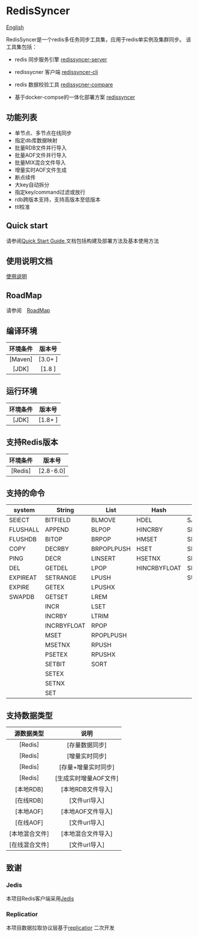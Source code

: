 # RedisSyncer

[English](README_en.md)


RedisSyncer是一个redis多任务同步工具集，应用于redis单实例及集群同步。
该工具集包括：

* redis 同步服务引擎
  [redissyncer-server](https://github.com/TraceNature/redissyncer-server)
  
* redissycner 客户端
  [redissyncer-cli](https://github.com/TraceNature/redissyncer-cli)

* redis 数据校验工具
  [redissycner-compare](https://github.com/TraceNature/rediscompare)

* 基于docker-compse的一体化部署方案
  [redissyncer](https://github.com/TraceNature/redissyncer)

## 功能列表

* 单节点、多节点在线同步
* 指定db库数据映射
* 批量RDB文件并行导入
* 批量AOF文件并行导入
* 批量MIX混合文件导入
* 增量实时AOF文件生成
* 断点续传
* 大key自动拆分
* 指定key/command过滤或放行  
* rdb跨版本支持，支持高版本至低版本
* ttl校准

## Quick start

请参阅[Quick Start Guide](docs/quickstart.md),文档包括构建及部署方法及基本使用方法

## 使用说明文档
[使用说明](docs/using_documents.md)

## RoadMap

请参阅　[RoadMap](docs/roadmap.md)

## 编译环境

|     **环境条件** |   **版本号**  |  
|      :----:     |     :----:   |
|  \[Maven\]     |  \[3.0+ \]   |  
|  \[JDK\]       |  \[1.8 \]   |

## 运行环境

|     **环境条件**    |    **版本号**    |  
|       :----:       |    :----:       |
|  \[JDK\]          |    \[1.8+ \]    |  

## 支持Redis版本

|     **环境条件**     |**版本号**  |  
| :----:| :----: |
|  \[Redis\]    |         \[2.8-6.0\]  |  


## 支持的命令
|   system   | String      | List         | Hash       |  Set        | ZSet     | Transactions |   GEO            |   Stream         | HyperLogLog      |
|------------|-------------|--------------|------------|-------------|----------|--------------|------------------|------------------|------------------|    
| SElECT     | BITFIELD    | BLMOVE       | HDEL       | SADD        | BZPOPMAX |  EXEC        | GEOADD           | XSETID           | PFMERGE          |
| FLUSHALL   | APPEND      | BLPOP        | HINCRBY    | SDIFFSTORE  | BZPOPMIN |  MULTI       | GEOSEARCHSTORE   | XACK             | PFADD            |
| FLUSHDB    | BITOP       | BRPOP        | HMSET      | SINTERSTORE | ZADD     |  DISCARD     |                  | XADD             | PFCOUNT          |
| COPY       | DECRBY      | BRPOPLPUSH   | HSET       | SMOVE       |ZDIFFSTORE|              |                  | XAUTOCLAIM       |                  |
| PING       | DECR        | LINSERT      | HSETNX     | SPOP        | ZINCRBY  |              |                  | XCLAIM           |                  |
| DEL        | GETDEL      | LPOP         |HINCRBYFLOAT| SREM        | ZINTER   |              |                  | XDEL             |                  |
| EXPIREAT   | SETRANGE    | LPUSH        |            | SUNIONSTORE |ZINTERSTORE|             |                  | XGROUP           |                  |
| EXPIRE     | GETEX       | LPUSHX       |            |             | ZPOPMAX  |              |                  | XTRIM            |                  |
| SWAPDB     | GETSET      | LREM         |            |             | ZPOPMIN  |              |                  |                  |                  |
|            | INCR        | LSET         |            |             |ZRANGESTORE|             |                  |                  |                  |
|            | INCRBY      | LTRIM        |            |             |  ZREM    |              |                  |                  |                  |
|            | INCRBYFLOAT | RPOP         |            |             |ZREMRANGEBYLEX|          |                  |                  |                  |
|            | MSET        | RPOPLPUSH    |            |             |ZREMRANGEBYRANK|         |                  |                  |                  |
|            | MSETNX      | RPUSH        |            |             |ZREMRANGEBYSCORE|        |                  |                  |                  |
|            | PSETEX      | RPUSHX       |            |             |ZUNIONSTORE|             |                  |                  |                  |
|            | SETBIT      | SORT         |            |             |          |              |                  |                  |                  |
|            | SETEX       |              |            |             |          |              |                  |                  |                  |
|            | SETNX       |              |            |             |          |              |                  |                  |                  |
|            | SET         |              |            |             |          |              |                  |                  |                  |

## 支持数据类型

|     **源数据类型**          |       **说明**             |
| :----:| :----: |
|  \[Redis\]                |         \[存量数据同步\]    |  
|  \[Redis\]                |         \[增量实时同步\]    |  
|  \[Redis\]                |     \[存量+增量实时同步\]    |  
|  \[Redis\]                |     \[生成实时增量AOF文件\]  |
|  \[本地RDB\]                |     \[本地RDB文件导入\]    |  
|  \[在线RDB\]                |     \[文件url导入\]       |
|  \[本地AOF\]                |     \[本地AOF文件导入\]    | 
|  \[在线AOF\]                |     \[文件url导入\]       |
|  \[本地混合文件\]            |     \[本地混合文件导入\]    | 
|  \[在线混合文件\]            |     \[文件url导入\]        | 


[comment]: <> (##支持命令)

[comment]: <> (|  命令  |  命令  | 命令    | 命令    |)

[comment]: <> (| :----:| :----: | :----: | :----: |)

[comment]: <> (| APPEND     | BLPOP      | SADD        |)

[comment]: <> (| SET        | BRPOP      | SCARD       |)

[comment]: <> (| SETEX      | BRPOPLPUSH | SDIFFSTORE  |)

[comment]: <> (| SETNX      |  LINSERT   | SINTERSTORE |)

[comment]: <> (| GETSET     |  LPOP      |   SMOVE     |)

[comment]: <> (| SETBIT     | LPUSH      |    SPOP     |)

[comment]: <> (| SETRANGE   | LPUSHX     |    SREM     |)

[comment]: <> (|  MSET     | LREM       | SUNIONSTORE |)

[comment]: <> (| MSETNX     | LSET       | 单元格 |)

[comment]: <> (| PSETEX     | LTRIM      | 单元格 |)

[comment]: <> (|  INCR     | RPOP       | 单元格 |)

[comment]: <> (| INCRBY     | RPOPLPUSH  | 单元格 |)

[comment]: <> (|INCRBYFLOAT | RPUSH      | 单元格 |)

[comment]: <> (|    DECR    | RPUSHX     | 单元格 |)

[comment]: <> (| DECRBY     | 单元格      | 单元格 |)

## 致谢

### Jedis

本项目Redis客户端采用[Jedis](https://github.com/redis/jedis)

### Replicatior

本项目数据拉取协议层基于[replicatior](https://github.com/leonchen83/redis-replicator) 二次开发
